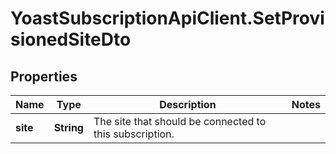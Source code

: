 # YoastSubscriptionApiClient.SetProvisionedSiteDto

## Properties
Name | Type | Description | Notes
------------ | ------------- | ------------- | -------------
**site** | **String** | The site that should be connected to this subscription. | 

